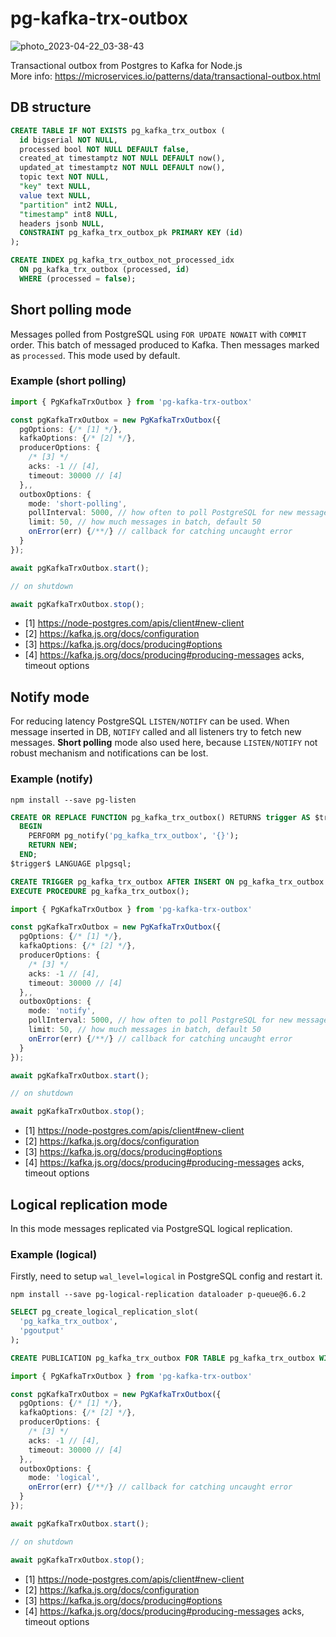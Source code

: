 # pg-kafka-trx-outbox

![photo_2023-04-22_03-38-43](https://user-images.githubusercontent.com/1832800/234091651-2a496563-6016-45fa-96f6-0b875899fe7e.jpg)

Transactional outbox from Postgres to Kafka for Node.js<br/>
More info: https://microservices.io/patterns/data/transactional-outbox.html

## DB structure

```sql
CREATE TABLE IF NOT EXISTS pg_kafka_trx_outbox (
  id bigserial NOT NULL,
  processed bool NOT NULL DEFAULT false,
  created_at timestamptz NOT NULL DEFAULT now(),
  updated_at timestamptz NOT NULL DEFAULT now(),
  topic text NOT NULL,
  "key" text NULL,
  value text NULL,
  "partition" int2 NULL,
  "timestamp" int8 NULL,
  headers jsonb NULL,
  CONSTRAINT pg_kafka_trx_outbox_pk PRIMARY KEY (id)
);

CREATE INDEX pg_kafka_trx_outbox_not_processed_idx
  ON pg_kafka_trx_outbox (processed, id)
  WHERE (processed = false);
```

## Short polling mode

Messages polled from PostgreSQL using `FOR UPDATE NOWAIT` with `COMMIT` order. This batch of messaged produced to Kafka. Then messages marked as `processed`. This mode used by default.

### Example (short polling)

```ts
import { PgKafkaTrxOutbox } from 'pg-kafka-trx-outbox'

const pgKafkaTrxOutbox = new PgKafkaTrxOutbox({
  pgOptions: {/* [1] */},
  kafkaOptions: {/* [2] */},
  producerOptions: {
    /* [3] */
    acks: -1 // [4],
    timeout: 30000 // [4]
  },,
  outboxOptions: {
    mode: 'short-polling',
    pollInterval: 5000, // how often to poll PostgreSQL for new messages, default 5000 milliseconds
    limit: 50, // how much messages in batch, default 50
    onError(err) {/**/} // callback for catching uncaught error
  }
});

await pgKafkaTrxOutbox.start();

// on shutdown

await pgKafkaTrxOutbox.stop();
```

- [1] https://node-postgres.com/apis/client#new-client
- [2] https://kafka.js.org/docs/configuration
- [3] https://kafka.js.org/docs/producing#options
- [4] https://kafka.js.org/docs/producing#producing-messages acks, timeout options

## Notify mode

For reducing latency PostgreSQL `LISTEN/NOTIFY` can be used. When message inserted in DB, `NOTIFY` called and all listeners try to fetch new messages.
**Short polling** mode also used here, because `LISTEN/NOTIFY` not robust mechanism and notifications can be lost.

### Example (notify)

`npm install --save pg-listen`

```sql
CREATE OR REPLACE FUNCTION pg_kafka_trx_outbox() RETURNS trigger AS $trigger$
  BEGIN
    PERFORM pg_notify('pg_kafka_trx_outbox', '{}');
    RETURN NEW;
  END;
$trigger$ LANGUAGE plpgsql;

CREATE TRIGGER pg_kafka_trx_outbox AFTER INSERT ON pg_kafka_trx_outbox
EXECUTE PROCEDURE pg_kafka_trx_outbox();
```

```ts
import { PgKafkaTrxOutbox } from 'pg-kafka-trx-outbox'

const pgKafkaTrxOutbox = new PgKafkaTrxOutbox({
  pgOptions: {/* [1] */},
  kafkaOptions: {/* [2] */},
  producerOptions: {
    /* [3] */
    acks: -1 // [4],
    timeout: 30000 // [4]
  },,
  outboxOptions: {
    mode: 'notify',
    pollInterval: 5000, // how often to poll PostgreSQL for new messages, default 5000 milliseconds
    limit: 50, // how much messages in batch, default 50
    onError(err) {/**/} // callback for catching uncaught error
  }
});

await pgKafkaTrxOutbox.start();

// on shutdown

await pgKafkaTrxOutbox.stop();
```

- [1] https://node-postgres.com/apis/client#new-client
- [2] https://kafka.js.org/docs/configuration
- [3] https://kafka.js.org/docs/producing#options
- [4] https://kafka.js.org/docs/producing#producing-messages acks, timeout options

## Logical replication mode

In this mode messages replicated via PostgreSQL logical replication.

### Example (logical)

Firstly, need to setup `wal_level=logical` in PostgreSQL config and restart it.

`npm install --save pg-logical-replication dataloader p-queue@6.6.2`

```sql
SELECT pg_create_logical_replication_slot(
  'pg_kafka_trx_outbox',
  'pgoutput'
);

CREATE PUBLICATION pg_kafka_trx_outbox FOR TABLE pg_kafka_trx_outbox WITH (publish = 'insert');
```

```ts
import { PgKafkaTrxOutbox } from 'pg-kafka-trx-outbox'

const pgKafkaTrxOutbox = new PgKafkaTrxOutbox({
  pgOptions: {/* [1] */},
  kafkaOptions: {/* [2] */},
  producerOptions: {
    /* [3] */
    acks: -1 // [4],
    timeout: 30000 // [4]
  },,
  outboxOptions: {
    mode: 'logical',
    onError(err) {/**/} // callback for catching uncaught error
  }
});

await pgKafkaTrxOutbox.start();

// on shutdown

await pgKafkaTrxOutbox.stop();
```

- [1] https://node-postgres.com/apis/client#new-client
- [2] https://kafka.js.org/docs/configuration
- [3] https://kafka.js.org/docs/producing#options
- [4] https://kafka.js.org/docs/producing#producing-messages acks, timeout options
